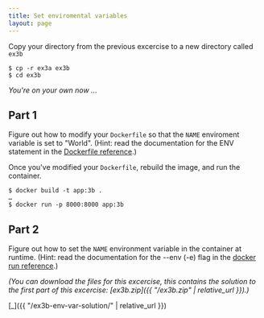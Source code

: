 ```yaml
---
title: Set enviromental variables
layout: page
---
```



Copy your directory from the previous excercise to a new directory called `ex3b`

```terminal
$ cp -r ex3a ex3b
$ cd ex3b
```

*You're on your own now ...*

## Part 1

Figure out how to modify your `Dockerfile` so that the `NAME` enviroment variable is set to "World". (Hint: read the documentation for the ENV statement in the [Dockerfile reference](https://docs.docker.com/engine/reference/builder/).)

Once you've modified your `Dockerfile`, rebuild the image, and run the container.

```terminal
$ docker build -t app:3b .
…
$ docker run -p 8000:8000 app:3b
```

## Part 2

Figure out how to set the `NAME` environment variable in the container at runtime. (Hint: read the documentation for the --env (-e) flag in the [docker run reference](https://docs.docker.com/engine/reference/commandline/run/).)

*(You can download the files for this excercise, this contains the solution to the first part of this excercise: [ex3b.zip]({{ "/ex3b.zip" | relative_url }}).)*

[\_]({{ "/ex3b-env-var-solution/" | relative_url }})
